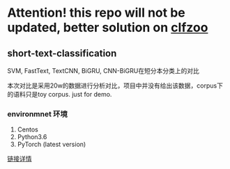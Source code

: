 # Attention! this repo will not be updated, better solution on [clfzoo](https://github.com/SeanLee97/clfzoo)

## short-text-classification
SVM, FastText, TextCNN, BiGRU, CNN-BiGRU在短分本分类上的对比

本次对比是采用20w的数据进行分析对比，项目中并没有给出该数据，corpus下的语料只是toy corpus. just for demo.

### environmnet 环境
1. Centos
2. Python3.6
3. PyTorch (latest version)

[链接详情](https://github.com/SeanLee97/short-text-classification/blob/master/evaluate.ipynb)
